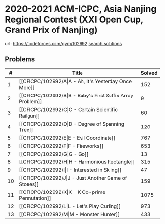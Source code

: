 # 2020-2021 ACM-ICPC, Asia Nanjing Regional Contest (XXI Open Cup, Grand Prix of Nanjing)

url: https://codeforces.com/gym/102992
[search solutions](https://www.google.com/search?q=Solution+OR+題解+2020-2021+ACM-ICPC,+Asia+Nanjing+Regional+Contest+(XXI+Open+Cup,+Grand+Prix+of+Nanjing))

## Problems

| # | Title | Solved |
| --- | --- | --- |
|1|[[CFICPC/102992/A\|A - Ah, It's Yesterday Once More]]|152|
|2|[[CFICPC/102992/B\|B - Baby's First Suffix Array Problem]]|9|
|3|[[CFICPC/102992/C\|C - Certain Scientific Railgun]]|60|
|4|[[CFICPC/102992/D\|D - Degree of Spanning Tree]]|120|
|5|[[CFICPC/102992/E\|E - Evil Coordinate]]|767|
|6|[[CFICPC/102992/F\|F - Fireworks]]|653|
|7|[[CFICPC/102992/G\|G - Go]]|13|
|8|[[CFICPC/102992/H\|H - Harmonious Rectangle]]|315|
|9|[[CFICPC/102992/I\|I - Interested in Skiing]]|47|
|10|[[CFICPC/102992/J\|J - Just Another Game of Stones]]|159|
|11|[[CFICPC/102992/K\|K - K Co-prime Permutation]]|1075|
|12|[[CFICPC/102992/L\|L - Let's Play Curling]]|973|
|13|[[CFICPC/102992/M\|M - Monster Hunter]]|433|
